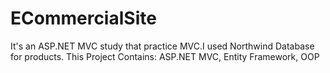 # ECommercialSite
It's an ASP.NET MVC study that practice MVC.I used Northwind Database for products.
This Project Contains: ASP.NET MVC, Entity Framework, OOP
